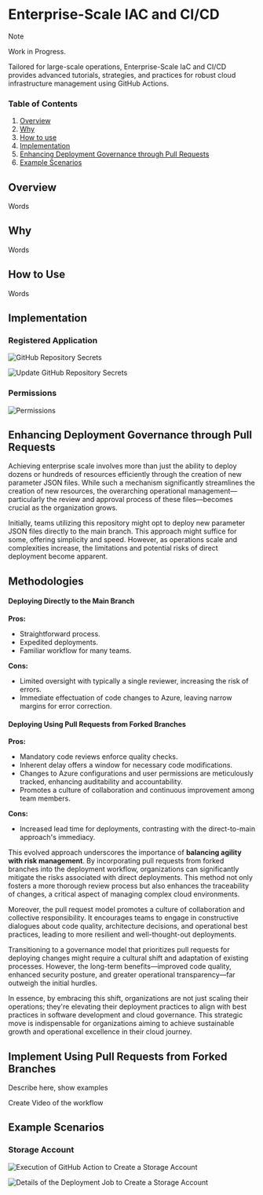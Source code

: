 <!-- announcement-start -->
<!-- announcement-end -->

# Enterprise-Scale IAC and CI/CD

> [!NOTE]
>
> Work in Progress. 

Tailored for large-scale operations, Enterprise-Scale IaC and CI/CD provides advanced tutorials, strategies, and practices for robust cloud infrastructure management using GitHub Actions.

### Table of Contents

1. [Overview](#Overview)
2. [Why](#Why)
3. [How to use](#how-to-use)
4. [Implementation](#Implementation)
5. [Enhancing Deployment Governance through Pull Requests](#enhancing-deployment-governance-through-pull-requests)
6. [Example Scenarios](#example-scenarios)

## Overview

Words

## Why

Words

## How to Use

Words

## Implementation

### Registered Application

![GitHub Repository Secrets](images/GitHub-Repository-Secrets.png)

![Update GitHub Repository Secrets](images/Update-GitHub-Repository-Secrets.png)

### Permissions

![Permissions](images/Permissions.png)



## Enhancing Deployment Governance through Pull Requests

Achieving enterprise scale involves more than just the ability to deploy dozens or hundreds of resources efficiently through the creation of new parameter JSON files. While such a mechanism significantly streamlines the creation of new resources, the overarching operational management—particularly the review and approval process of these files—becomes crucial as the organization grows.

Initially, teams utilizing this repository might opt to deploy new parameter JSON files directly to the main branch. This approach might suffice for some, offering simplicity and speed. However, as operations scale and complexities increase, the limitations and potential risks of direct deployment become apparent.

## Methodologies

#### Deploying Directly to the Main Branch

**Pros:**

- Straightforward process.
- Expedited deployments.
- Familiar workflow for many teams.

**Cons:**

- Limited oversight with typically a single reviewer, increasing the risk of errors.
- Immediate effectuation of code changes to Azure, leaving narrow margins for error correction.

#### Deploying Using Pull Requests from Forked Branches

**Pros:**

- Mandatory code reviews enforce quality checks.
- Inherent delay offers a window for necessary code modifications.
- Changes to Azure configurations and user permissions are meticulously tracked, enhancing auditability and accountability.
- Promotes a culture of collaboration and continuous improvement among team members.

**Cons:**

- Increased lead time for deployments, contrasting with the direct-to-main approach's immediacy.

This evolved approach underscores the importance of **balancing agility with risk management**. By incorporating pull requests from forked branches into the deployment workflow, organizations can significantly mitigate the risks associated with direct deployments. This method not only fosters a more thorough review process but also enhances the traceability of changes, a critical aspect of managing complex cloud environments.

Moreover, the pull request model promotes a culture of collaboration and collective responsibility. It encourages teams to engage in constructive dialogues about code quality, architecture decisions, and operational best practices, leading to more resilient and well-thought-out deployments.

Transitioning to a governance model that prioritizes pull requests for deploying changes might require a cultural shift and adaptation of existing processes. However, the long-term benefits—improved code quality, enhanced security posture, and greater operational transparency—far outweigh the initial hurdles.

In essence, by embracing this shift, organizations are not just scaling their operations; they're elevating their deployment practices to align with best practices in software development and cloud governance. This strategic move is indispensable for organizations aiming to achieve sustainable growth and operational excellence in their cloud journey.

## Implement Using Pull Requests from Forked Branches

Describe here, show examples

Create Video of the workflow

## Example Scenarios

### Storage Account

![Execution of GitHub Action to Create a Storage Account](images/Create-Storage-Account-Example.png)

![Details of the Deployment Job to Create a Storage Account](images/Create-Storage-Account-Example-Deployment-Details.png)